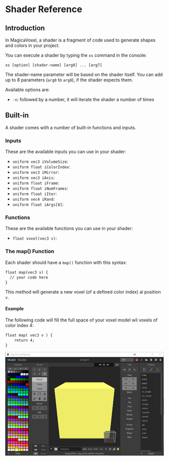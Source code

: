 # Shader Reference

## Introduction

In MagicaVoxel, a shader is a fragment of code used to generate shapes and colors in your project.

You can execute a shader by typing the `xs` command in the console:

```text
xs [option] [shader-name] [arg0] ... [arg7]
```

The shader-name parameter will be based on the shader itself. You can add up to 8 parameters \(`arg0` to `arg8`\), if the shader expects them.

Available options are:

* `-n`: followed by a number, it will iterate the shader a number of times

## Built-in

A shader comes with a number of built-in functions and inputs.

### Inputs

These are the available inputs you can use in your shader:

* `uniform vec3 iVolumeSize`: 
* `uniform float iColorIndex`:
* `uniform vec3 iMirror`:
* `uniform vec3 iAxis`:
* `uniform float iFrame`:
* `uniform float iNumFrames`:
* `uniform float iIter`:
* `uniform vec4 iRand`:
* `uniform float iArgs[8]`:

### Functions

These are the available functions you can use in your shader:

* `float voxel(vec3 v)`:

### The map\(\) Function

Each shader should have a `map()` function with this syntax:

```text
float map(vec3 v) {
  // your code here
}
```

This method will generate a new voxel \(of a defined color index\) al position `v`.

#### Example

The following code will fill the full space of your voxel model wil voxels of color index 4:

```text
float map( vec3 v ) {
	return 4;
}
```

![The result of the above code](../.gitbook/assets/basic_shader.png)


